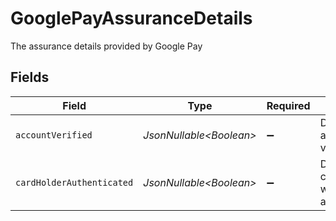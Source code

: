 # GooglePayAssuranceDetails

The assurance details provided by Google Pay


## Fields

| Field                                         | Type                                          | Required                                      | Description                                   | Example                                       |
| --------------------------------------------- | --------------------------------------------- | --------------------------------------------- | --------------------------------------------- | --------------------------------------------- |
| `accountVerified`                             | *JsonNullable\<Boolean>*                      | :heavy_minus_sign:                            | Defines if an account was verified.           | true                                          |
| `cardHolderAuthenticated`                     | *JsonNullable\<Boolean>*                      | :heavy_minus_sign:                            | Defines if the card holder was authenticated. | true                                          |